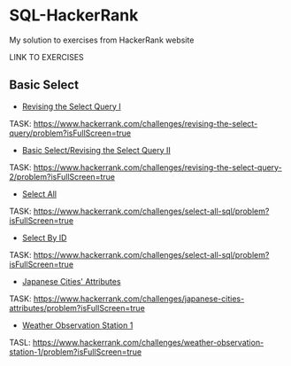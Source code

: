 # SQL-HackerRank
My solution to exercises from HackerRank website

LINK TO EXERCISES

## Basic Select

- [Revising the Select Query I](<Basic Select/Revising the Select Query I.sql>)

TASK: https://www.hackerrank.com/challenges/revising-the-select-query/problem?isFullScreen=true

- [Basic Select/Revising the Select Query II](<Basic Select/Revising the Select Query II.sql>)

TASK: https://www.hackerrank.com/challenges/revising-the-select-query-2/problem?isFullScreen=true


- [Select All](<Basic Select/Select All.sql>)

TASK: https://www.hackerrank.com/challenges/select-all-sql/problem?isFullScreen=true

- [Select By ID](<Basic Select/Select By ID.sql>)
  
TASK: https://www.hackerrank.com/challenges/select-all-sql/problem?isFullScreen=true

- [Japanese Cities' Attributes](<Basic Select/Japanese Cities' Attributes.sql>)

TASK: https://www.hackerrank.com/challenges/japanese-cities-attributes/problem?isFullScreen=true

- [Weather Observation Station 1](<Basic Select/Weather Observation Station 1>)

TASL: https://www.hackerrank.com/challenges/weather-observation-station-1/problem?isFullScreen=true
